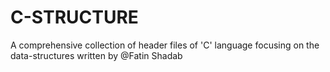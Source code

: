 # C-STRUCTURE
A comprehensive collection of header files of 'C' language  focusing on the data-structures written by @Fatin Shadab
